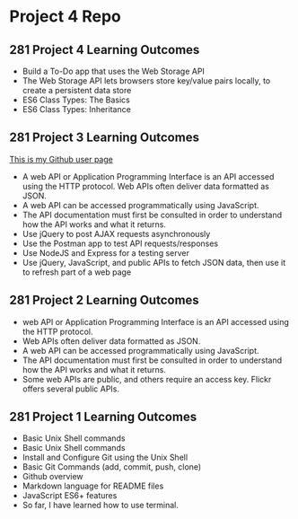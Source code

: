 # Project 4 Repo

## 281 Project 4 Learning Outcomes

- Build a To-Do app that uses the Web Storage API
- The Web Storage API lets browsers store key/value pairs locally, to
  create a persistent data store
- ES6 Class Types: The Basics
- ES6 Class Types: Inheritance

## 281 Project 3 Learning Outcomes

[This is my Github user page](https://github.com/nkatz1/nkatz1.github.io)

- A web API or Application Programming Interface is an API
  accessed using the HTTP protocol. Web APIs often deliver data
  formatted as JSON.
- A web API can be accessed programmatically using JavaScript.
- The API documentation must first be consulted in order to
  understand how the API works and what it returns.
- Use jQuery to post AJAX requests asynchronously
- Use the Postman app to test API requests/responses
- Use NodeJS and Express for a testing server
- Use jQuery, JavaScript, and public APIs to fetch JSON data, then
  use it to refresh part of a web page

## 281 Project 2 Learning Outcomes

- web API or Application Programming Interface is an API accessed using the HTTP protocol.
- Web APIs often deliver data formatted as JSON.
- A web API can be accessed programmatically using JavaScript.
- The API documentation must first be consulted in order to understand how the API works and what it returns.
- Some web APIs are public, and others require an access key. Flickr offers several public APIs.

## 281 Project 1 Learning Outcomes

- Basic Unix Shell commands
- Basic Unix Shell commands
- Install and Configure Git using the Unix Shell
- Basic Git Commands (add, commit, push, clone)
- Github overview
- Markdown language for README files
- JavaScript ES6+ features
- So far, I have learned how to use terminal.
